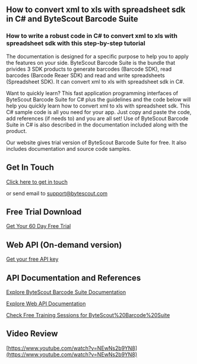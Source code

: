 ## How to convert xml to xls with spreadsheet sdk in C# and ByteScout Barcode Suite

### How to write a robust code in C# to convert xml to xls with spreadsheet sdk with this step-by-step tutorial

The documentation is designed for a specific purpose to help you to apply the features on your side. ByteScout Barcode Suite is the bundle that privides 3  SDK products to generate barcodes (Barcode SDK), read barcodes (Barcode Reaer SDK) and read and write spreadsheets (Spreadsheet SDK). It can convert xml to xls with spreadsheet sdk in C#.

Want to quickly learn? This fast application programming interfaces of ByteScout Barcode Suite for C# plus the guidelines and the code below will help you quickly learn how to convert xml to xls with spreadsheet sdk. This C# sample code is all you need for your app. Just copy and paste the code, add references (if needs to) and you are all set! Use of ByteScout Barcode Suite in C# is also described in the documentation included along with the product.

Our website gives trial version of ByteScout Barcode Suite for free. It also includes documentation and source code samples.

## Get In Touch

[Click here to get in touch](https://bytescout.zendesk.com/hc/en-us/requests/new?subject=ByteScout%20Barcode%20Suite%20Question)

or send email to [support@bytescout.com](mailto:support@bytescout.com?subject=ByteScout%20Barcode%20Suite%20Question) 

## Free Trial Download

[Get Your 60 Day Free Trial](https://bytescout.com/download/web-installer?utm_source=github-readme)

## Web API (On-demand version)

[Get your free API key](https://pdf.co/documentation/api?utm_source=github-readme)

## API Documentation and References

[Explore ByteScout Barcode Suite Documentation](https://bytescout.com/documentation/index.html?utm_source=github-readme)

[Explore Web API Documentation](https://pdf.co/documentation/api?utm_source=github-readme)

[Check Free Training Sessions for ByteScout%20Barcode%20Suite](https://academy.bytescout.com/)

## Video Review

[https://www.youtube.com/watch?v=NEwNs2b9YN8](https://www.youtube.com/watch?v=NEwNs2b9YN8)